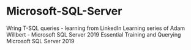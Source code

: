 # Microsoft-SQL-Server
Wring T-SQL queries - learning from LinkedIn Learning series of Adam Willbert -  Microsoft SQL Server 2019 Essential Training  and  Querying Microsoft SQL Server 2019 
